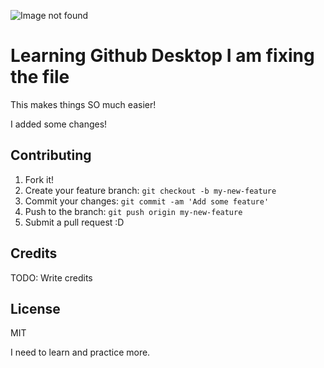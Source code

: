 ![Image not found](bannerimage.jpg "James Webb Nebula Image")


# Learning Github Desktop I am fixing the file

This makes things SO much easier!

I added some changes!

## Contributing

1. Fork it!
2. Create your feature branch: `git checkout -b my-new-feature`
3. Commit your changes: `git commit -am 'Add some feature'`
4. Push to the branch: `git push origin my-new-feature`
5. Submit a pull request :D

## Credits

TODO: Write credits

## License

MIT 


I need to learn and practice more.

